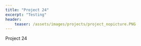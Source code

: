 ```yaml
---
title: "Project 24"
excerpt: "Testing"
header:
    teaser: /assets/images/projects/project_nopicture.PNG
---
```


Project 24